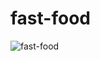 # fast-food

![fast-food](https://github.com/user-attachments/assets/7504eb23-a5e4-4f3c-b15f-7ba678c464e8)

